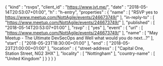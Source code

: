 {
  "kind" : "rsvps",
  "client_id" : "https://www.jvt.me/",
  "date" : "2018-05-14T20:53:07+01:00",
  "h" : "h-entry",
  "properties" : {
    "name" : [ "RSVP yes to https://www.meetup.com/NottAgile/events/246673749/" ],
    "in-reply-to" : [ "https://www.meetup.com/NottAgile/events/246673749/" ],
    "published" : [ "2018-05-14T20:53:07+01:00" ],
    "rsvp" : [ "yes" ],
    "event" : {
      "url" : [ "https://www.meetup.com/NottAgile/events/246673749/" ],
      "name" : [ "May Meetup - The Ultimate DevSecOps and Well what would you do next...?" ],
      "start" : [ "2018-05-23T18:30:00+01:00" ],
      "end" : [ "2018-05-23T21:00:00+01:00" ],
      "location" : {
        "street-address" : [ "Capital One, Station Street, NG2 3HX" ],
        "locality" : [ "Nottingham" ],
        "country-name" : [ "United Kingdom" ]
      }
    }
  }
}
